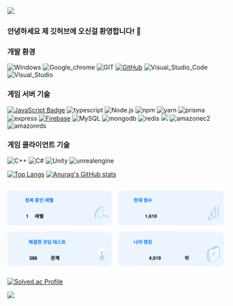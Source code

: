 <img src="https://capsule-render.vercel.app/api?type=waving&color=BDBDC8&height=150&section=header" />

### 안녕하세요 제 깃허브에 오신걸 환영합니다! 👋

### 개발 환경
![Windows](https://img.shields.io/badge/Windows-0078D6?style=for-the-badge&logo=windows&logoColor=white)
![Google_chrome](https://img.shields.io/badge/Google_chrome-4285F4?style=for-the-badge&logo=Google-chrome&logoColor=white)
![GIT](https://img.shields.io/badge/GIT-E44C30?style=for-the-badge&logo=git&logoColor=white)
[![GitHub](https://img.shields.io/badge/GitHub-100000?style=for-the-badge&logo=github&logoColor=white)](https://github.com/)
![Visual_Studio_Code](https://img.shields.io/badge/Visual_Studio_Code-0078D4?style=for-the-badge&logo=visual%20studio%20code&logoColor=white)
![Visual_Studio](https://img.shields.io/badge/Visual_Studio-5C2D91?style=for-the-badge&logo=visual%20studio&logoColor=white)

### 게임 서버 기술
[![JavaScript Badge](https://img.shields.io/badge/JavaScript-F7DF1E?style=for-the-badge&logo=JavaScript&logoColor=white)](https://developer.mozilla.org/en-US/docs/Web/JavaScript)
![typescript](https://img.shields.io/badge/typescript-3178C6?style=for-the-badge&logo=typescript&logoColor=white)
![Node.js](https://img.shields.io/badge/Node.js-43853D?style=for-the-badge&logo=node.js&logoColor=white)
![npm](https://img.shields.io/badge/npm-CB3837?style=for-the-badge&logo=npm&logoColor=white)
![yarn](https://img.shields.io/badge/yarn-2C8EBB?style=for-the-badge&logo=yarn&logoColor=white)
![prisma](https://img.shields.io/badge/prisma-2D3748?style=for-the-badge&logo=prisma&logoColor=white)
![express](https://img.shields.io/badge/express-000000?style=for-the-badge&logo=express&logoColor=white)
[![Firebase](https://img.shields.io/badge/Firebase-FFCA28?style=for-the-badge&logo=Firebase&logoColor=white)](https://firebase.google.com/)
![MySQL](https://img.shields.io/badge/MySQL-005C84?style=for-the-badge&logo=mysql&logoColor=white)
![mongodb](https://img.shields.io/badge/mongodb-47A248?style=for-the-badge&logo=mongodb&logoColor=white)
![redis](https://img.shields.io/badge/redis-FF4438?style=for-the-badge&logo=redis&logoColor=white)
<img src="https://img.shields.io/badge/socketdotio-010101?style=for-the-badge&logo=prisma&logoColor=white">
![amazonec2](https://img.shields.io/badge/amazonec2-FF9900?style=for-the-badge&logo=amazonec2&logoColor=white)
![amazonrds](https://img.shields.io/badge/amazonrds-527FFF?style=for-the-badge&logo=amazonrds&logoColor=white)

### 게임 클라이언트 기술
![C++](https://img.shields.io/badge/C%2B%2B-00599C?style=for-the-badge&logo=c%2B%2B&logoColor=white)
![C#](https://img.shields.io/badge/C%23-239120?style=for-the-badge&logo=c-sharp&logoColor=white)
![Unity](https://img.shields.io/badge/Unity-100000?style=for-the-badge&logo=unity&logoColor=white)
![unrealengine](https://img.shields.io/badge/unrealengine-%23313131.svg?style=for-the-badge&logo=unrealengine&logoColor=white)


[![Top Langs](https://github-readme-stats.vercel.app/api/top-langs/?username=KR-EGOIST)](https://github.com/anuraghazra/github-readme-stats)
[![Anurag's GitHub stats](https://github-readme-stats.vercel.app/api?username=KR-EGOIST)](https://github.com/anuraghazra/github-readme-stats)

[![](https://github.com/KR-EGOIST/github-programmers-rank/blob/master/lib/result.svg)](https://github.com/libtv/github-programmers-rank)

[![Solved.ac Profile](http://mazassumnida.wtf/api/v2/generate_badge?boj=jhso5041)](https://solved.ac/jhso5041/)

<img src="https://capsule-render.vercel.app/api?type=waving&color=BDBDC8&height=150&section=footer" />
      
<!--
**KR-EGOIST/KR-EGOIST** is a ✨ _special_ ✨ repository because its `README.md` (this file) appears on your GitHub profile.

Here are some ideas to get you started:

- 🔭 I’m currently working on ...
- 🌱 I’m currently learning ...
- 👯 I’m looking to collaborate on ...
- 🤔 I’m looking for help with ...
- 💬 Ask me about ...
- 📫 How to reach me: ...
- 😄 Pronouns: ...
- ⚡ Fun fact: ...
-->

